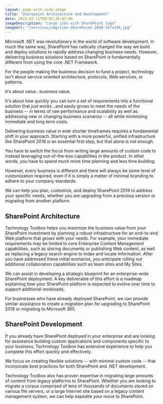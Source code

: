 ```yaml
---
layout: page-with-side-image
title: "Sharepoint Architecture and Development"
date: 2021-02-11T09:03:30-07:00
imageDescription: "Large icon with SharePoint logo"
imageUrl: "/services/img/icon-SharePoint-2010-347x346.jpg"
---
```


Microsoft .NET was revolutionary in the world of software development. In much
the same way, SharePoint has radically changed the way we build and deploy
solutions to rapidly address changing business needs. However, delivering
business solutions based on SharePoint is fundamentally different from using the
core .NET Framework.

For the people making the business decision to fund a project, technology isn't
about service oriented architecture, protocols, Web services, or patterns.

It's about value...business value.

It's about how quickly you can turn a set of requirements into a functional
solution that _just works_...and easily grows to meet the needs of the business
-- in terms of raw performance and scalability as well as addressing new or
changing business scenarios -- all while minimizing immediate and long term
costs.

Delivering business value in ever shorter timeframes requires a fundamental
shift in your approach. Starting with a more powerful, unified infrastructure
like SharePoint 2019 is an essential first step, but that alone is not enough.

You have to switch the focus from writing large amounts of custom code to
instead leveraging out-of-the-box capabilities in the product. In other words,
you have to spend much more time _planning_ and less time _building_.

However, every business is different and there will always be some level of
customization required, even if it is simply a matter of minimal branding to
adhere to your company standards.

We can help you plan, customize, and deploy SharePoint 2019 to address your
specific needs, whether you are upgrading from a previous version or migrating
from another platform.

## SharePoint Architecture

Technology Toolbox helps you maximize the business value from your SharePoint
investment by planning a robust infrastructure for an end-to-end Web platform
that grows with your needs. For example, your immediate requirements may be
limited to core Enterprise Content Management capabilities, such as storing
documents or publishing Web content, as well as replacing a legacy search engine
to index and locate information. After you have addressed these initial
scenarios, you anticipate rolling out additional collaboration capabilities such
as team sites and My Sites.

We can assist in developing a strategic blueprint for an enterprise-wide
SharePoint deployment. A key deliverable of this effort is a roadmap explaining
how your SharePoint platform is expected to evolve over time to support
additional workloads.

For businesses who have already deployed SharePoint, we can provide similar
assistance to create a migration plan for upgrading to SharePoint 2019 or
migrating to Microsoft 365.

## SharePoint Development

If you already have SharePoint deployed in your enterprise and are looking for
assistance building custom applications and components specific to your
business, Technology Toolbox has extensive experience to help you complete this
effort quickly and effectively.

We focus on creating flexible solutions -- with minimal custom code -- that
incorporate best practices for both SharePoint and .NET development.

Technology Toolbox also has proven expertise in migrating large amounts of
content from legacy platforms to SharePoint. Whether you are looking to migrate
a corpus comprised of tens of thousands of documents stored on various file
servers, or a large Internet site based on a legacy content management system,
we can help expedite your move to SharePoint.
